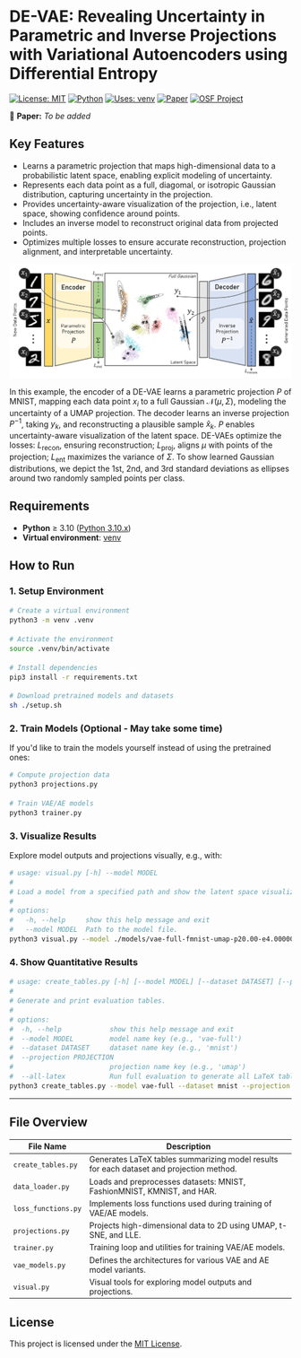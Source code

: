 # **DE-VAE: Revealing Uncertainty in Parametric and Inverse Projections with Variational Autoencoders using Differential Entropy**

[![License: MIT](https://img.shields.io/badge/License-MIT-yellow.svg)](https://opensource.org/licenses/MIT)
[![Python](https://img.shields.io/badge/python-3.10+-blue.svg)](https://www.python.org/)
[![Uses: venv](https://img.shields.io/badge/Environment-venv-blue)](https://docs.python.org/3/library/venv.html)
[![Paper](https://img.shields.io/badge/paper-arXiv-red)](https://arxiv.org/abs/xxxx.xxxxx)
[![OSF Project](https://img.shields.io/badge/OSF-View%20Project-lightgrey)](https://osf.io/zr6xf/)

📄 **Paper:** *To be added*

## Key Features

* Learns a parametric projection that maps high-dimensional data to a probabilistic latent space, enabling explicit modeling of uncertainty.
* Represents each data point as a full, diagomal, or isotropic Gaussian distribution, capturing uncertainty in the projection.
* Provides uncertainty-aware visualization of the projection, i.e., latent space, showing confidence around points.
* Includes an inverse model to reconstruct original data from projected points.
* Optimizes multiple losses to ensure accurate reconstruction, projection alignment, and interpretable uncertainty.


![Overview][1]

In this example, the encoder of a DE-VAE learns a parametric projection $P$ of MNIST, mapping each data point $x_i$ to a full Gaussian $\mathcal{N}(\mu, \Sigma)$, modeling the uncertainty of a UMAP projection. The decoder learns an inverse projection $P^{-1}$, taking $y_k$, and reconstructing a plausible sample $\hat{x}_k$. $P$ enables uncertainty-aware visualization of the latent space. DE-VAEs optimize the losses: $L_{\text{recon}}$, ensuring reconstruction; $L_{\text{proj}}$, aligns $\mu$ with points of the projection; $L_{\text{ent}}$ maximizes the variance of $\Sigma$. To show learned Gaussian distributions, we depict the 1st, 2nd, and 3rd standard deviations as ellipses around two randomly sampled points per class.

## Requirements

* **Python** ≥ 3.10 ([Python 3.10.x](https://www.python.org/downloads/release/python-3100/))
* **Virtual environment**: [venv](https://docs.python.org/3/library/venv.html) 

## How to Run

### 1. Setup Environment

```bash
# Create a virtual environment
python3 -m venv .venv

# Activate the environment
source .venv/bin/activate

# Install dependencies
pip3 install -r requirements.txt

# Download pretrained models and datasets
sh ./setup.sh
```

### 2. Train Models (Optional - May take some time)

If you'd like to train the models yourself instead of using the pretrained ones:

```bash
# Compute projection data
python3 projections.py

# Train VAE/AE models
python3 trainer.py
```

### 3. Visualize Results

Explore model outputs and projections visually, e.g., with:

```bash
# usage: visual.py [-h] --model MODEL
#
# Load a model from a specified path and show the latent space visualization.
#
# options:
#   -h, --help     show this help message and exit
#   --model MODEL  Path to the model file.
python3 visual.py --model ./models/vae-full-fmnist-umap-p20.00-e4.00000-s0.pt
```

### 4. Show Quantitative Results
```bash
# usage: create_tables.py [-h] [--model MODEL] [--dataset DATASET] [--projection PROJECTION] [--all-latex]
#
# Generate and print evaluation tables.
#
# options:
#  -h, --help            show this help message and exit
#  --model MODEL         model name key (e.g., 'vae-full')
#  --dataset DATASET     dataset name key (e.g., 'mnist')
#  --projection PROJECTION
#                        projection name key (e.g., 'umap')
#  --all-latex           Run full evaluation to generate all LaTeX tables
python3 create_tables.py --model vae-full --dataset mnist --projection umap
```

---

## File Overview

| File Name           | Description                                                                              |
| ------------------- | ---------------------------------------------------------------------------------------- |
| `create_tables.py`  | Generates LaTeX tables summarizing model results for each dataset and projection method. |
| `data_loader.py`    | Loads and preprocesses datasets: MNIST, FashionMNIST, KMNIST, and HAR.                   |
| `loss_functions.py` | Implements loss functions used during training of VAE/AE models.                         |
| `projections.py`    | Projects high-dimensional data to 2D using UMAP, t-SNE, and LLE.                         |
| `trainer.py`        | Training loop and utilities for training VAE/AE models.                                  |
| `vae_models.py`     | Defines the architectures for various VAE and AE model variants.                         |
| `visual.py`         | Visual tools for exploring model outputs and projections.                                |

## License

This project is licensed under the [MIT License](https://opensource.org/licenses/MIT).

[1]: https://github.com/fredooo/DE-VAE/raw/main/overview.png
